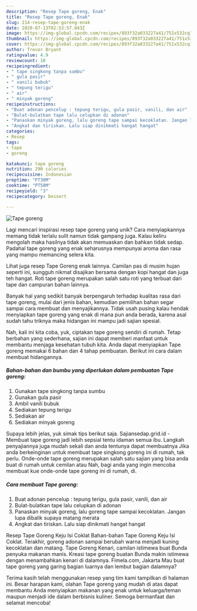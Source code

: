 ```yaml
---
description: "Resep Tape goreng, Enak"
title: "Resep Tape goreng, Enak"
slug: 214-resep-tape-goreng-enak
date: 2020-07-13T02:53:57.043Z
image: https://img-global.cpcdn.com/recipes/893f32a033227a41/751x532cq70/tape-goreng-foto-resep-utama.jpg
thumbnail: https://img-global.cpcdn.com/recipes/893f32a033227a41/751x532cq70/tape-goreng-foto-resep-utama.jpg
cover: https://img-global.cpcdn.com/recipes/893f32a033227a41/751x532cq70/tape-goreng-foto-resep-utama.jpg
author: Trevor Bryant
ratingvalue: 4.9
reviewcount: 10
recipeingredient:
- " tape singkong tanpa sumbu"
- " gula pasir"
- " vanili bubuk"
- " tepung terigu"
- " air"
- " minyak goreng"
recipeinstructions:
- "Buat adonan pencelup : tepung terigu, gula pasir, vanili, dan air"
- "Bulat-bulatkan tape lalu celupkan di adonan"
- "Panaskan minyak goreng, lalu goreng tape sampai kecoklatan. Jangan lupa dibalik supaya matang merata"
- "Angkat dan tiriskan. Lalu siap dinikmati hangat hangat"
categories:
- Resep
tags:
- tape
- goreng

katakunci: tape goreng 
nutrition: 290 calories
recipecuisine: Indonesian
preptime: "PT30M"
cooktime: "PT50M"
recipeyield: "3"
recipecategory: Dessert

---
```



![Tape goreng](https://img-global.cpcdn.com/recipes/893f32a033227a41/751x532cq70/tape-goreng-foto-resep-utama.jpg)

Lagi mencari inspirasi resep tape goreng yang unik? Cara menyiapkannya memang tidak terlalu sulit namun tidak gampang juga. Kalau keliru mengolah maka hasilnya tidak akan memuaskan dan bahkan tidak sedap. Padahal tape goreng yang enak seharusnya mempunyai aroma dan rasa yang mampu memancing selera kita.

Lihat juga resep Tape Goreng enak lainnya. Camilan pas di musim hujan seperti ini, sungguh nikmat disajikan bersama dengan kopi hangat dan juga teh hangat. Roti tape goreng merupakan salah satu roti yang terbuat dari tape dan campuran bahan lainnya.

Banyak hal yang sedikit banyak berpengaruh terhadap kualitas rasa dari tape goreng, mulai dari jenis bahan, kemudian pemilihan bahan segar sampai cara membuat dan menyajikannya. Tidak usah pusing kalau hendak menyiapkan tape goreng yang enak di mana pun anda berada, karena asal sudah tahu triknya maka hidangan ini mampu jadi sajian spesial.


Nah, kali ini kita coba, yuk, ciptakan tape goreng sendiri di rumah. Tetap berbahan yang sederhana, sajian ini dapat memberi manfaat untuk membantu menjaga kesehatan tubuh kita. Anda dapat menyiapkan Tape goreng memakai 6 bahan dan 4 tahap pembuatan. Berikut ini cara dalam membuat hidangannya.

<!--inarticleads1-->

##### Bahan-bahan dan bumbu yang diperlukan dalam pembuatan Tape goreng:

1. Gunakan  tape singkong tanpa sumbu
1. Gunakan  gula pasir
1. Ambil  vanili bubuk
1. Sediakan  tepung terigu
1. Sediakan  air
1. Sediakan  minyak goreng


Supaya lebih jelas, yuk simak tips berikut saja. Sajiansedap.grid.id - Membuat tape goreng jadi lebih sepsial tentu idaman semua ibu. Langkah penyajiannya juga mudah sekali dan anda tentunya dapat membuatnya Jika anda berkeinginan untuk membuat tape singkong goreng ini di rumah, tak perlu. Onde-onde tape goreng merupakan salah satu sajian yang bisa anda buat di rumah untuk cemilan atau Nah, bagi anda yang ingin mencoba membuat kue onde-onde tape goreng ini di rumah, di. 

<!--inarticleads2-->

##### Cara membuat Tape goreng:

1. Buat adonan pencelup : tepung terigu, gula pasir, vanili, dan air
1. Bulat-bulatkan tape lalu celupkan di adonan
1. Panaskan minyak goreng, lalu goreng tape sampai kecoklatan. Jangan lupa dibalik supaya matang merata
1. Angkat dan tiriskan. Lalu siap dinikmati hangat hangat


Resep Tape Goreng Keju Isi Coklat Bahan-bahan Tape Goreng Keju Isi Coklat. Terakhir, goreng adonan sampai berubah warna menjadi kuning kecoklatan dan matang. Tape Goreng Kenari, camilan istimewa buat Bunda penyuka makanan manis. Kreasi tape goreng buatan Bunda makin istimewa dengan menambahkan kenari di dalamnya. Fimela.com, Jakarta Mau buat tape goreng yang garing bagian luarnya dan lembut bagian dalamnya? 

Terima kasih telah menggunakan resep yang tim kami tampilkan di halaman ini. Besar harapan kami, olahan Tape goreng yang mudah di atas dapat membantu Anda menyiapkan makanan yang enak untuk keluarga/teman maupun menjadi ide dalam berbisnis kuliner. Semoga bermanfaat dan selamat mencoba!
